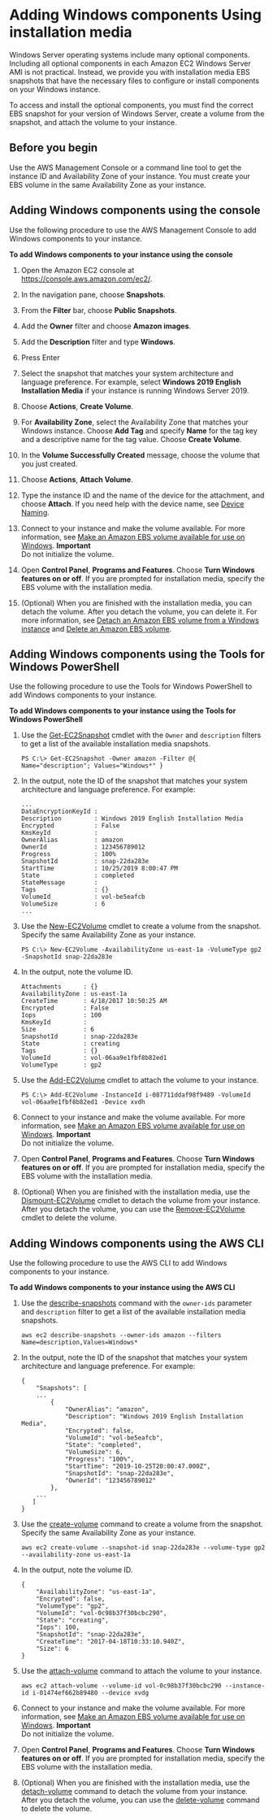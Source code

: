 # Adding Windows components Using installation media<a name="windows-optional-components"></a>

Windows Server operating systems include many optional components\. Including all optional components in each Amazon EC2 Windows Server AMI is not practical\. Instead, we provide you with installation media EBS snapshots that have the necessary files to configure or install components on your Windows instance\.

To access and install the optional components, you must find the correct EBS snapshot for your version of Windows Server, create a volume from the snapshot, and attach the volume to your instance\.

## Before you begin<a name="adding-windows-components-prereq"></a>

Use the AWS Management Console or a command line tool to get the instance ID and Availability Zone of your instance\. You must create your EBS volume in the same Availability Zone as your instance\.

## Adding Windows components using the console<a name="adding-windows-components-console"></a>

Use the following procedure to use the AWS Management Console to add Windows components to your instance\.

**To add Windows components to your instance using the console**

1. Open the Amazon EC2 console at [https://console\.aws\.amazon\.com/ec2/](https://console.aws.amazon.com/ec2/)\.

1. In the navigation pane, choose **Snapshots**\.

1. From the **Filter** bar, choose **Public Snapshots**\.

1. Add the **Owner** filter and choose **Amazon images**\.

1. Add the **Description** filter and type **Windows**\.

1. Press Enter

1. Select the snapshot that matches your system architecture and language preference\. For example, select **Windows 2019 English Installation Media** if your instance is running Windows Server 2019\.

1. Choose **Actions**, **Create Volume**\.

1. For **Availability Zone**, select the Availability Zone that matches your Windows instance\. Choose **Add Tag** and specify **Name** for the tag key and a descriptive name for the tag value\. Choose **Create Volume**\.

1. In the **Volume Successfully Created** message, choose the volume that you just created\.

1. Choose **Actions**, **Attach Volume**\.

1. Type the instance ID and the name of the device for the attachment, and choose **Attach**\. If you need help with the device name, see [Device Naming](https://docs.aws.amazon.com/AWSEC2/latest/WindowsGuide/device_naming.html)\.

1. Connect to your instance and make the volume available\. For more information, see [Make an Amazon EBS volume available for use on Windows](ebs-using-volumes.md)\.
**Important**  
Do not initialize the volume\.

1. Open **Control Panel**, **Programs and Features**\. Choose **Turn Windows features on or off**\. If you are prompted for installation media, specify the EBS volume with the installation media\.

1. \(Optional\) When you are finished with the installation media, you can detach the volume\. After you detach the volume, you can delete it\. For more information, see [Detach an Amazon EBS volume from a Windows instance](ebs-detaching-volume.md) and [Delete an Amazon EBS volume](ebs-deleting-volume.md)\.

## Adding Windows components using the Tools for Windows PowerShell<a name="adding-windows-components-powershell"></a>

Use the following procedure to use the Tools for Windows PowerShell to add Windows components to your instance\.

**To add Windows components to your instance using the Tools for Windows PowerShell**

1. Use the [Get\-EC2Snapshot](https://docs.aws.amazon.com/powershell/latest/reference/items/Get-EC2Snapshot.html) cmdlet with the `Owner` and `description` filters to get a list of the available installation media snapshots\.

   ```
   PS C:\> Get-EC2Snapshot -Owner amazon -Filter @{ Name="description"; Values="Windows*" }
   ```

1. In the output, note the ID of the snapshot that matches your system architecture and language preference\. For example:

   ```
   ...
   DataEncryptionKeyId :
   Description         : Windows 2019 English Installation Media
   Encrypted           : False
   KmsKeyId            :
   OwnerAlias          : amazon
   OwnerId             : 123456789012
   Progress            : 100%
   SnapshotId          : snap-22da283e
   StartTime           : 10/25/2019 8:00:47 PM
   State               : completed
   StateMessage        :
   Tags                : {}
   VolumeId            : vol-be5eafcb
   VolumeSize          : 6
   ...
   ```

1. Use the [New\-EC2Volume](https://docs.aws.amazon.com/powershell/latest/reference/items/New-EC2Volume.html) cmdlet to create a volume from the snapshot\. Specify the same Availability Zone as your instance\.

   ```
   PS C:\> New-EC2Volume -AvailabilityZone us-east-1a -VolumeType gp2 -SnapshotId snap-22da283e
   ```

1. In the output, note the volume ID\.

   ```
   Attachments      : {}
   AvailabilityZone : us-east-1a
   CreateTime       : 4/18/2017 10:50:25 AM
   Encrypted        : False
   Iops             : 100
   KmsKeyId         :
   Size             : 6
   SnapshotId       : snap-22da283e
   State            : creating
   Tags             : {}
   VolumeId         : vol-06aa9e1fbf8b82ed1
   VolumeType       : gp2
   ```

1. Use the [Add\-EC2Volume](https://docs.aws.amazon.com/powershell/latest/reference/items/Add-EC2Volume.html) cmdlet to attach the volume to your instance\.

   ```
   PS C:\> Add-EC2Volume -InstanceId i-087711ddaf98f9489 -VolumeId vol-06aa9e1fbf8b82ed1 -Device xvdh
   ```

1. Connect to your instance and make the volume available\. For more information, see [Make an Amazon EBS volume available for use on Windows](ebs-using-volumes.md)\.
**Important**  
Do not initialize the volume\.

1. Open **Control Panel**, **Programs and Features**\. Choose **Turn Windows features on or off**\. If you are prompted for installation media, specify the EBS volume with the installation media\.

1. \(Optional\) When you are finished with the installation media, use the [Dismount\-EC2Volume](https://docs.aws.amazon.com/powershell/latest/reference/items/Dismount-EC2Volume.html) cmdlet to detach the volume from your instance\. After you detach the volume, you can use the [Remove\-EC2Volume](https://docs.aws.amazon.com/powershell/latest/reference/items/Remove-EC2Volume.html) cmdlet to delete the volume\.

## Adding Windows components using the AWS CLI<a name="adding-windows-components-cli"></a>

Use the following procedure to use the AWS CLI to add Windows components to your instance\.

**To add Windows components to your instance using the AWS CLI**

1. Use the [describe\-snapshots](https://docs.aws.amazon.com/cli/latest/reference/ec2/describe-snapshots.html) command with the `owner-ids` parameter and `description` filter to get a list of the available installation media snapshots\.

   ```
   aws ec2 describe-snapshots --owner-ids amazon --filters Name=description,Values=Windows*
   ```

1. In the output, note the ID of the snapshot that matches your system architecture and language preference\. For example:

   ```
   {
       "Snapshots": [
       ...
           {
               "OwnerAlias": "amazon", 
               "Description": "Windows 2019 English Installation Media", 
               "Encrypted": false, 
               "VolumeId": "vol-be5eafcb", 
               "State": "completed", 
               "VolumeSize": 6, 
               "Progress": "100%", 
               "StartTime": "2019-10-25T20:00:47.000Z", 
               "SnapshotId": "snap-22da283e", 
               "OwnerId": "123456789012"
           }, 
       ...
      ]
   }
   ```

1. Use the [create\-volume](https://docs.aws.amazon.com/cli/latest/reference/ec2/create-volume.html) command to create a volume from the snapshot\. Specify the same Availability Zone as your instance\.

   ```
   aws ec2 create-volume --snapshot-id snap-22da283e --volume-type gp2 --availability-zone us-east-1a
   ```

1. In the output, note the volume ID\.

   ```
   {
       "AvailabilityZone": "us-east-1a", 
       "Encrypted": false, 
       "VolumeType": "gp2", 
       "VolumeId": "vol-0c98b37f30bcbc290", 
       "State": "creating", 
       "Iops": 100, 
       "SnapshotId": "snap-22da283e", 
       "CreateTime": "2017-04-18T10:33:10.940Z", 
       "Size": 6
   }
   ```

1. Use the [attach\-volume](https://docs.aws.amazon.com/cli/latest/reference/ec2/attach-volume.html) command to attach the volume to your instance\.

   ```
   aws ec2 attach-volume --volume-id vol-0c98b37f30bcbc290 --instance-id i-01474ef662b89480 --device xvdg 
   ```

1. Connect to your instance and make the volume available\. For more information, see [Make an Amazon EBS volume available for use on Windows](ebs-using-volumes.md)\.
**Important**  
Do not initialize the volume\.

1. Open **Control Panel**, **Programs and Features**\. Choose **Turn Windows features on or off**\. If you are prompted for installation media, specify the EBS volume with the installation media\.

1. \(Optional\) When you are finished with the installation media, use the [detach\-volume](https://docs.aws.amazon.com/cli/latest/reference/ec2/detach-volume.html) command to detach the volume from your instance\. After you detach the volume, you can use the [delete\-volume](https://docs.aws.amazon.com/cli/latest/reference/ec2/delete-volume.html) command to delete the volume\.